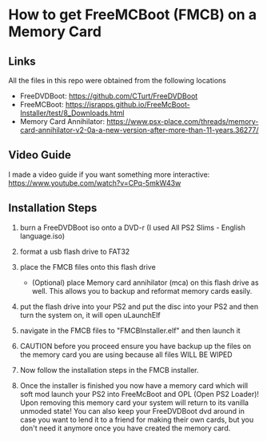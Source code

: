 # How to get FreeMCBoot (FMCB) on a Memory Card

## Links
All the files in this repo were obtained from the following locations

- FreeDVDBoot: https://github.com/CTurt/FreeDVDBoot
- FreeMCBoot: https://israpps.github.io/FreeMcBoot-Installer/test/8_Downloads.html
- Memory Card Annihilator: https://www.psx-place.com/threads/memory-card-annihilator-v2-0a-a-new-version-after-more-than-11-years.36277/

## Video Guide
I made a video guide if you want something more interactive: https://www.youtube.com/watch?v=CPq-5mkW43w

## Installation Steps
1. burn a FreeDVDBoot iso onto a DVD-r (I used All PS2 Slims - English language.iso)
2. format a usb flash drive to FAT32
3. place the FMCB files onto this flash drive
   * (Optional) place Memory card annihilator (mca) on this flash drive as well. This allows you to backup and reformat memory cards easily.

5. put the flash drive into your PS2 and put the disc into your PS2 and then turn the system on, it will open uLaunchElf
6. navigate in the FMCB files to "FMCBInstaller.elf" and then launch it
7. CAUTION before you proceed ensure you have backup up the files on the memory card you are using because all files WILL BE WIPED
8. Now follow the installation steps in the FMCB installer.
9. Once the installer is finished you now have a memory card which will soft mod launch your PS2 into FreeMcBoot and OPL (Open PS2 Loader)! Upon removing this memory card your system will return to its vanilla unmoded state! You can also keep your FreeDVDBoot dvd around in case you want to lend it to a friend for making their own cards, but you don't need it anymore once you have created the memory card.
